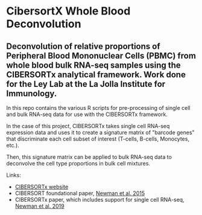 # CibersortX Whole Blood Deconvolution

## Deconvolution of relative proportions of Peripheral Blood Mononuclear Cells (PBMC) from whole blood bulk RNA-seq samples using the CIBERSORTx analytical framework. Work done for the Ley Lab at the La Jolla Institute for Immunology.

In this repo contains the various R scripts for pre-processing of single cell and bulk RNA-seq data for use with the CIBERSORTx framework. 

In the case of this project, CIBERSORTx takes single cell RNA-seq expression data and uses it to create a signature matrix of "barcode genes" that discriminate each cell subset of interest (T-cells, B-cells, Monocytes, etc.). 

Then, this signature matrix can be applied to bulk RNA-seq data to deconvolve the cell type proportions in bulk cell mixtures.

Links:
- [CIBERSORTx website](https://cibersortx.stanford.edu/)
- CIBERSORT foundational paper, [Newman et al. 2015](https://www.nature.com/articles/nmeth.3337#Sec10)
- CIBERSORTx paper, which includes support for single cell RNA-seq, [Newman et al. 2019](https://www.nature.com/articles/s41587-019-0114-2#MOESM1)